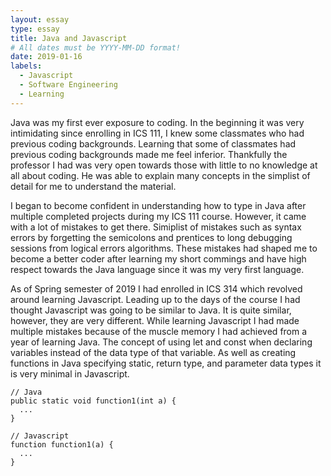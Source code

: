 ```yaml
---
layout: essay
type: essay
title: Java and Javascript
# All dates must be YYYY-MM-DD format!
date: 2019-01-16
labels:
  - Javascript
  - Software Engineering
  - Learning
---
```


Java was my first ever exposure to coding. In the beginning it was very intimidating since enrolling in ICS 111, I knew some classmates who had previous coding backgrounds. Learning that some of classmates had previous coding backgrounds made me feel inferior. Thankfully the professor I had was very open towards those with little to no knowledge at all about coding. He was able to explain many concepts in the simplist of detail for me to understand the material.

I began to become confident in understanding how to type in Java after multiple completed projects during my ICS 111 course. However, it came with a lot of mistakes to get there. Simiplist of mistakes such as syntax errors by forgetting the semicolons and prentices to long debugging sessions from logical errors algorithms. These mistakes had shaped me to become a better coder after learning my short commings and have high respect towards the Java language since it was my very first language.

As of Spring semester of 2019 I had enrolled in ICS 314 which revolved around learning Javascript. Leading up to the days of the course I had thought Javascript was going to be similar to Java. It is quite similar, however, they are very different. While learning Javascript I had made multiple mistakes because of the muscle memory I had achieved from a year of learning Java. The concept of using let and const when declaring variables instead of the data type of that variable. As well as creating functions in Java specifying static, return type, and parameter data types it is very minimal in Javascript.

```
// Java
public static void function1(int a) {
  ...
}

// Javascript
function function1(a) {
  ...
}
```

